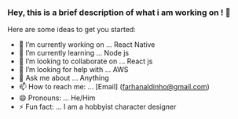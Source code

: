 ### Hey, this is a brief description of what i am working on ! 👋

Here are some ideas to get you started:

- 🔭 I’m currently working on ... React Native
- 🌱 I’m currently learning ... Node js
- 👯 I’m looking to collaborate on ... React js
- 🤔 I’m looking for help with ... AWS
- 💬 Ask me about ... Anything
- 📫 How to reach me: ... [Email] (farhanaldinho@gmail.com)
- 😄 Pronouns: ... He/Him
- ⚡ Fun fact: ... I am a hobbyist character designer 

